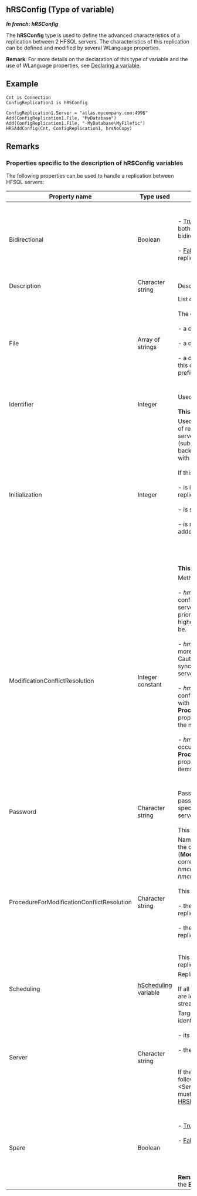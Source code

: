 
## hRSConfig (Type of variable)

***In french: hRSConfig***
				



<a name="XUse"></a>
<a name="Use"></a>
<a name="description"></a>
The **hRSConfig** type is used to define the advanced characteristics of a replication between 2 HFSQL servers. The characteristics of this replication can be defined and modified by several WLanguage properties. 

**Remark**: For more details on the declaration of this type of variable and the use of WLanguage properties, see [Declaring a variable](../Motscles/1514032.md).
<a name="Example1"></a>
<a name="sample_code"></a>

## Example


```wl
Cnt is Connection
ConfigReplication1 is hRSConfig

ConfigReplication1.Server = "atlas.mycompany.com:4996"
Add(ConfigReplication1.File, "MyDatabase")
Add(ConfigReplication1.File, "-MyDatabase\MyFilefic")
HRSAddConfig(Cnt, ConfigReplication1, hrsNoCopy)
```

<a name="NOTE0"></a>

## Remarks
<a name="NOTE0_1"></a>


### Properties specific to the description of hRSConfig variables
<a name="properties_specific_the_description_hrsconfig_variables_ELTPARAGRAPHE000028"></a>

The following properties can be used to handle a replication between HFSQL servers:


| **Property name** | **Type used** | **Effect** |
| --- | --- | --- |
| Bidirectional | Boolean | <br><br>- <u><u><u><u>True</u></u></u></u> if the replication must be performed in both directions: the replication will be bidirectional. <br><br>- <u><u><u><u>False</u></u></u></u> otherwise (default value): the replication will be unidirectional.<br><br><br> |
| Description | Character string | Description of replication. |
| File | Array of strings | List of elements to replicate. <br><br>The elements to replicate can correspond to: <br><br>- a database,<br><br>- a data file, <br><br>- a data file to exclude from the replication. In this case, the name of the file must be prefixed by "-" (minus).<br><br><br> |
| Identifier | Integer | Used to identify the replication handled.<br><br>**This property is read-only**. |
| Initialization | Integer | Used to follow the evolution of the initial copy of replicated elements from the connection server (master server) to the other server (subscriber server) during a copy in background task ([HRSAddConfig](../WDLang4/1000020492.md) associated with the *hrsCopyBackgroundTask* constant). <br><br>If this property: <br><br>- is included between 0 and 1000, the replication is currently added. <br><br>- is set to 1000, the replication was added. <br><br>- is not specified, the replication failed to be added.<br><br><br><br><br>**This property is read-only**. |
| ModificationConflictResolution | Integer constant | Method for solving conflicts: <br><br>- *hmcrHigherPriority* (default value): During a conflict, only the priority value defined for the server is taken into account. The smaller the priority value defined for the server is, the higher the priority granted to the server will be. <br><br>- *hmcrMoreRecent*: During a conflict, the more recent element has priority. <br>	Caution: This method requires a synchronization of the clock on the different servers.  <br><br>- *hmcrProcedureWithModifiedItems*: When a conflict occurs, a stored procedure (defined with the **ProcedureForModificationConflictResolution** property) is started. In this procedure, only the modified items will be accessible.  <br><br>- *hmcrProcedureAllItems*: When a conflict occurs, a stored procedure (defined with the **ProcedureForModificationConflictResolution** property) is started. In this procedure, all the items found in the record will be accessible.<br><br><br> |
| Password | Character string | Password specific to the replication. This password must correspond to the password specified in [HRSInit](../WDLang4/1000020541.md) used on the subscriber server. <br><br>This property is available in write mode. |
| ProcedureForModificationConflictResolution | Character string | Name of the stored procedure to be used if the conflict resolution method (**ModificationConflictResolution**) corresponds to the *hmcrProcedureWithModifiedItems* or *hmcrProcedureAllItems* constants.<br><br>This stored procedure must return:<br><br>- the *opRetry* constant to validate the replication of the modification, <br><br>- the *opCancel* constant to cancel the replication of the modification.<br><br><br>This stored procedure must be found in the replicated database on the subscriber server. |
| Scheduling | [hScheduling](../WDLang4/1000018853.md) variable | Replication period. <br><br>If all the members of the [hScheduling](../WDLang4/1000018853.md) variable are left empty, it will be a replication in streaming. |
| Server | Character string | Target server of the replication. This server is identified by: <br><br>- its DNS name or its IP address.<br><br>- the replication port (4996 by default). <br><br><br>If the port differs from the default port, the following syntax must be used to specify it:  "&lt;Server name&gt;:&lt;Replication port&gt;". This port must correspond to the port specified in [HRSInit](../WDLang4/1000020541.md) used on the subscriber server. |
| Spare | Boolean | <br><br>- <u><u><u><u>True</u></u></u></u> to perform a replication in spare mode,<br><br>- <u><u><u><u>False</u></u></u></u> otherwise. <br><br><br><br><br>**Remark**: This property is incompatible with the **Bidirectional** property. |


<a name="NOTE0_2"></a>


